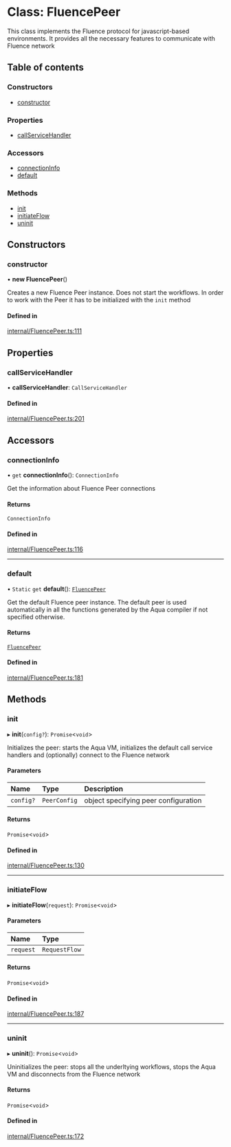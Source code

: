 # Class: FluencePeer

This class implements the Fluence protocol for javascript-based environments.
It provides all the necessary features to communicate with Fluence network

## Table of contents

### Constructors

- [constructor](js-sdk/6_reference/classes/FluencePeer.md#constructor)

### Properties

- [callServiceHandler](js-sdk/6_reference/classes/FluencePeer.md#callservicehandler)

### Accessors

- [connectionInfo](js-sdk/6_reference/classes/FluencePeer.md#connectioninfo)
- [default](js-sdk/6_reference/classes/FluencePeer.md#default)

### Methods

- [init](js-sdk/6_reference/classes/FluencePeer.md#init)
- [initiateFlow](js-sdk/6_reference/classes/FluencePeer.md#initiateflow)
- [uninit](js-sdk/6_reference/classes/FluencePeer.md#uninit)

## Constructors

### constructor

• **new FluencePeer**()

Creates a new Fluence Peer instance. Does not start the workflows.
In order to work with the Peer it has to be initialized with the `init` method

#### Defined in

[internal/FluencePeer.ts:111](https://github.com/fluencelabs/fluence-js/blob/284a59b/src/internal/FluencePeer.ts#L111)

## Properties

### callServiceHandler

• **callServiceHandler**: `CallServiceHandler`

#### Defined in

[internal/FluencePeer.ts:201](https://github.com/fluencelabs/fluence-js/blob/284a59b/src/internal/FluencePeer.ts#L201)

## Accessors

### connectionInfo

• `get` **connectionInfo**(): `ConnectionInfo`

Get the information about Fluence Peer connections

#### Returns

`ConnectionInfo`

#### Defined in

[internal/FluencePeer.ts:116](https://github.com/fluencelabs/fluence-js/blob/284a59b/src/internal/FluencePeer.ts#L116)

___

### default

• `Static` `get` **default**(): [`FluencePeer`](js-sdk/6_reference/classes/FluencePeer.md)

Get the default Fluence peer instance. The default peer is used automatically in all the functions generated
by the Aqua compiler if not specified otherwise.

#### Returns

[`FluencePeer`](js-sdk/6_reference/classes/FluencePeer.md)

#### Defined in

[internal/FluencePeer.ts:181](https://github.com/fluencelabs/fluence-js/blob/284a59b/src/internal/FluencePeer.ts#L181)

## Methods

### init

▸ **init**(`config?`): `Promise`<`void`\>

Initializes the peer: starts the Aqua VM, initializes the default call service handlers
and (optionally) connect to the Fluence network

#### Parameters

| Name | Type | Description |
| :------ | :------ | :------ |
| `config?` | `PeerConfig` | object specifying peer configuration |

#### Returns

`Promise`<`void`\>

#### Defined in

[internal/FluencePeer.ts:130](https://github.com/fluencelabs/fluence-js/blob/284a59b/src/internal/FluencePeer.ts#L130)

___

### initiateFlow

▸ **initiateFlow**(`request`): `Promise`<`void`\>

#### Parameters

| Name | Type |
| :------ | :------ |
| `request` | `RequestFlow` |

#### Returns

`Promise`<`void`\>

#### Defined in

[internal/FluencePeer.ts:187](https://github.com/fluencelabs/fluence-js/blob/284a59b/src/internal/FluencePeer.ts#L187)

___

### uninit

▸ **uninit**(): `Promise`<`void`\>

Uninitializes the peer: stops all the underltying workflows, stops the Aqua VM
and disconnects from the Fluence network

#### Returns

`Promise`<`void`\>

#### Defined in

[internal/FluencePeer.ts:172](https://github.com/fluencelabs/fluence-js/blob/284a59b/src/internal/FluencePeer.ts#L172)
